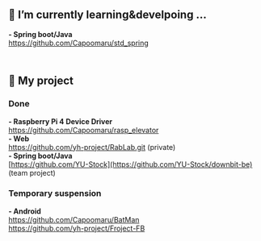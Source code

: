 ## 🌱 I’m currently learning&develpoing ...
**- Spring boot/Java<br>**
https://github.com/Capoomaru/std_spring<br>


## <br> 🔭 My project<br>
### Done<br>
**- Raspberry Pi 4 Device Driver<br>**
https://github.com/Capoomaru/rasp_elevator<br>
**- Web<br>**
https://github.com/yh-project/RabLab.git (private)<br>
**- Spring boot/Java<br>**
[https://github.com/YU-Stock](https://github.com/YU-Stock/downbit-be) (team project)


### Temporary suspension<br>

**- Android<br>**
https://github.com/Capoomaru/BatMan<br>
https://github.com/yh-project/Froject-FB<br>




<!--
<br><br><br>[![Top Langs](https://github-readme-stats.vercel.app/api/top-langs/?username=Capoomaru&layout=compact)](https://github.com/Capoomaru/github-readme-stats)<br>
![Anurag's GitHub stats](https://github-readme-stats.vercel.app/api?username=Capoomaru&show_icons=true&theme=radical)
-->

<!--
**Capoomaru/Capoomaru** is a ✨ _special_ ✨ repository because its `README.md` (this file) appears on your GitHub profile.

Here are some ideas to get you started:

- 🔭 I’m currently working on ...
- 🌱 I’m currently learning ...
- 👯 I’m looking to collaborate on ...
- 🤔 I’m looking for help with ...
- 💬 Ask me about ...
- 📫 How to reach me: ...
- 😄 Pronouns: ...
- ⚡ Fun fact: ...
-->
